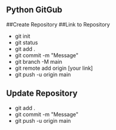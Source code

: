## Python GitGub
##Create Repository
##Link to Repository
- git init
- git status
- git add .
- git commit -m "Message"
- git branch -M main
- git remote add origin [your link]
- git push -u origin main
## Update Repository
- git add .
- git commit -m "Message"
- git push -u origin main
